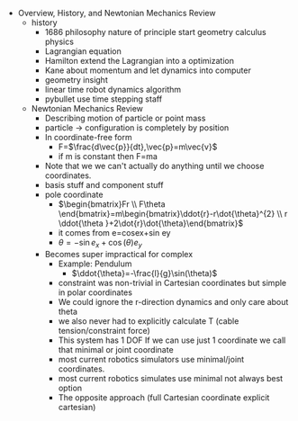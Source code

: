 - Overview, History, and Newtonian Mechanics Review
	- history
		- 1686 philosophy nature of principle start geometry calculus physics
		- Lagrangian equation
		- Hamilton extend the Lagrangian into a optimization
		- Kane about momentum and let dynamics into computer
		- geometry insight
		- linear time robot dynamics algorithm
		- pybullet use time stepping staff
	- Newtonian Mechanics Review
		- Describing motion of particle or point mass
		- particle -> configuration is completely by position
		- In coordinate-free form
			- F=$\frac{d\vec{p}}{dt},\vec{p}=m\vec{v}$
			- if m is constant then F=ma
		- Note that we we can't actually do anything until we choose coordinates.
		- basis stuff and component stuff
		- pole coordinate
			- $\begin{bmatrix}Fr \\ F\theta \end{bmatrix}=m\begin{bmatrix}\ddot{r}-r\dot{\theta}^{2} \\ r \ddot{\theta }+2\dot{r}\dot{\theta}\end{bmatrix}$
			- it comes from e=cosex+sin ey
			- $\theta=-\sin e_{x}+\cos(\theta)e_{y}$
		- Becomes super impractical for complex
			- Example: Pendulum
				- $\ddot{\theta}=-\frac{l}{g}\sin(\theta)$
			- constraint was non-trivial in Cartesian coordinates but simple in polar coordinates
			- We could ignore the r-direction dynamics and only care about theta
			- we also never had to explicitly calculate T (cable tension/constraint force)
			- This system has 1 DOF If we can use just 1 coordinate we call that minimal or joint coordinate
			- most current robotics simulators use minimal/joint coordinates.
			- most current robotics simulates use minimal not always best option
			- The opposite approach (full Cartesian coordinate explicit cartesian)